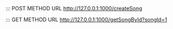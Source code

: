 ﻿::: POST METHOD URL
http://127.0.0.1:1000/createSong


::: GET METHOD URL
http://127.0.0.1:1000/getSongById?songId=1


